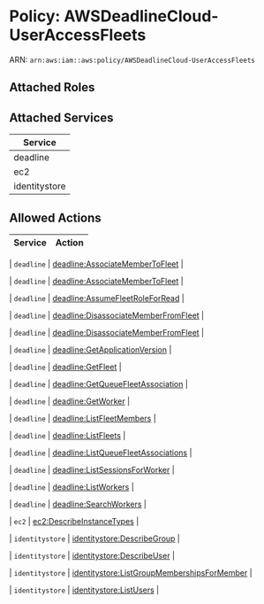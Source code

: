 # Policy: AWSDeadlineCloud-UserAccessFleets

ARN: `arn:aws:iam::aws:policy/AWSDeadlineCloud-UserAccessFleets`

## Attached Roles

## Attached Services

| Service |
|---------|
| deadline |
| ec2 |
| identitystore |

## Allowed Actions

| Service | Action |
|:-------:|--------|

| `deadline` | [deadline:AssociateMemberToFleet](../actions.md#deadline:associatemembertofleet) |

| `deadline` | [deadline:AssociateMemberToFleet](../actions.md#deadline:associatemembertofleet) |

| `deadline` | [deadline:AssumeFleetRoleForRead](../actions.md#deadline:assumefleetroleforread) |

| `deadline` | [deadline:DisassociateMemberFromFleet](../actions.md#deadline:disassociatememberfromfleet) |

| `deadline` | [deadline:DisassociateMemberFromFleet](../actions.md#deadline:disassociatememberfromfleet) |

| `deadline` | [deadline:GetApplicationVersion](../actions.md#deadline:getapplicationversion) |

| `deadline` | [deadline:GetFleet](../actions.md#deadline:getfleet) |

| `deadline` | [deadline:GetQueueFleetAssociation](../actions.md#deadline:getqueuefleetassociation) |

| `deadline` | [deadline:GetWorker](../actions.md#deadline:getworker) |

| `deadline` | [deadline:ListFleetMembers](../actions.md#deadline:listfleetmembers) |

| `deadline` | [deadline:ListFleets](../actions.md#deadline:listfleets) |

| `deadline` | [deadline:ListQueueFleetAssociations](../actions.md#deadline:listqueuefleetassociations) |

| `deadline` | [deadline:ListSessionsForWorker](../actions.md#deadline:listsessionsforworker) |

| `deadline` | [deadline:ListWorkers](../actions.md#deadline:listworkers) |

| `deadline` | [deadline:SearchWorkers](../actions.md#deadline:searchworkers) |

| `ec2` | [ec2:DescribeInstanceTypes](../actions.md#ec2:describeinstancetypes) |

| `identitystore` | [identitystore:DescribeGroup](../actions.md#identitystore:describegroup) |

| `identitystore` | [identitystore:DescribeUser](../actions.md#identitystore:describeuser) |

| `identitystore` | [identitystore:ListGroupMembershipsForMember](../actions.md#identitystore:listgroupmembershipsformember) |

| `identitystore` | [identitystore:ListUsers](../actions.md#identitystore:listusers) |
